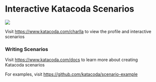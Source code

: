 # Interactive Katacoda Scenarios

[![](http://shields.katacoda.com/katacoda/charlla/count.svg)](https://www.katacoda.com/charlla "Get your profile on Katacoda.com")

Visit https://www.katacoda.com/charlla to view the profile and interactive scenarios

### Writing Scenarios
Visit https://www.katacoda.com/docs to learn more about creating Katacoda scenarios

For examples, visit https://github.com/katacoda/scenario-example
